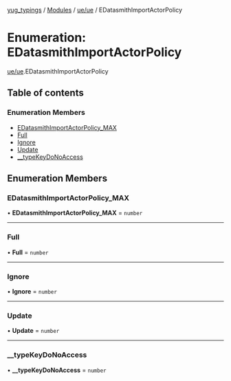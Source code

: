 [yug_typings](../README.md) / [Modules](../modules.md) / [ue/ue](../modules/ue_ue.md) / EDatasmithImportActorPolicy

# Enumeration: EDatasmithImportActorPolicy

[ue/ue](../modules/ue_ue.md).EDatasmithImportActorPolicy

## Table of contents

### Enumeration Members

- [EDatasmithImportActorPolicy\_MAX](ue_ue.EDatasmithImportActorPolicy.md#edatasmithimportactorpolicy_max)
- [Full](ue_ue.EDatasmithImportActorPolicy.md#full)
- [Ignore](ue_ue.EDatasmithImportActorPolicy.md#ignore)
- [Update](ue_ue.EDatasmithImportActorPolicy.md#update)
- [\_\_typeKeyDoNoAccess](ue_ue.EDatasmithImportActorPolicy.md#__typekeydonoaccess)

## Enumeration Members

### EDatasmithImportActorPolicy\_MAX

• **EDatasmithImportActorPolicy\_MAX** = `number`

___

### Full

• **Full** = `number`

___

### Ignore

• **Ignore** = `number`

___

### Update

• **Update** = `number`

___

### \_\_typeKeyDoNoAccess

• **\_\_typeKeyDoNoAccess** = `number`
